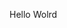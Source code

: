 Hello Wolrd










































































































































































































